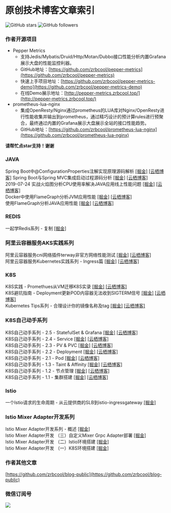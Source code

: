 # 原创技术博客文章索引
![GitHub stars](https://img.shields.io/github/stars/zrbcool/prometheus-lua-nginx.svg?style=social)
![GitHub followers](https://img.shields.io/github/followers/zrbcool.svg?style=social)

### 作者开源项目
- Pepper Metrics 
    - 支持Jedis/Mybatis/Druid/Http/Motan/Dubbo接口性能分析内置Grafana展示大盘的性能监控利器。
    - GitHub地址：[https://github.com/zrbcool/pepper-metrics](https://github.com/zrbcool/pepper-metrics)
    - 快速上手项目地址：[https://github.com/zrbcool/pepper-metrics-demo](https://github.com/zrbcool/pepper-metrics-demo)
    - 在线Demo展示地址：[http://pepper-metrics.zrbcool.top/](http://pepper-metrics.zrbcool.top/)
- prometheus-lua-nginx
    - 集成OpenResty/Nginx通过prometheus的LUA库对Nginx/OpenResty进行性能收集并输出到prometheus，通过精巧设计的预计算rules进行预聚合，最终通过内置的Grafana展示大盘展示全站的接口性能趋势。
    - GitHub地址：[https://github.com/zrbcool/prometheus-lua-nginx](https://github.com/zrbcool/prometheus-lua-nginx)    

**请帮忙点star支持！谢谢**

### JAVA
Spring Boot中@ConfigurationProperties注解实现原理源码解析 [[掘金]](https://juejin.im/post/5b6a40ec5188250e6468cc10 "掘金地址") [[云栖博客]](https://yq.aliyun.com/articles/719363)
Spring Boot与Spring MVC集成启动过程源码分析 [[掘金]](https://juejin.im/post/5d649ca4518825168d37c43d "掘金地址") [[云栖博客]](https://yq.aliyun.com/articles/715986)  
2019-07-24 实战火焰图分析CPU使用率解决JAVA应用线上性能问题 [[掘金]](https://juejin.im/post/5d3a6e26f265da1b6c5fbb8a "掘金地址") [[云栖博客]](https://yq.aliyun.com/articles/710911)  
Docker中使用FlameGraph分析JVM应用性能 [[掘金]](https://juejin.im/post/5d3300cf51882539af1922be "掘金地址") [[云栖博客]](https://yq.aliyun.com/articles/710054)  
使用FlameGraph分析JAVA应用性能  [[掘金]](https://juejin.im/post/5d207690e51d45775746b9a4 "掘金地址") [[云栖博客]](https://yq.aliyun.com/articles/710055)  

### REDIS
一起学Redis系列 - 复制  [[掘金]](https://juejin.im/post/5d207989e51d455a68490bed "掘金地址")  

### 阿里云容器服务AKS实践系列
阿里云容器服务cni网络插件terway非官方网络性能测试 [[掘金]](https://juejin.im/post/5d20738051882571021b12b8 "掘金地址") [[云栖博客]](https://yq.aliyun.com/articles/696639)  
阿里云容器服务Kubernetes实践系列 - Ingress篇 [[掘金]](https://juejin.im/post/5d207419e51d4550723b1464 "掘金地址") [[云栖博客]](https://yq.aliyun.com/articles/699445)  
### K8S
K8S实践 - Promethues从VM迁移K8S实录 [[掘金]](https://juejin.im/post/5d23f0e36fb9a07ed740a2a2) [[云栖博客]](https://yq.aliyun.com/articles/708186)  
K8S避坑指南 - Deployment更新POD内容器无法收到SIGTERM信号 [[掘金]](https://juejin.im/post/5d208bc8e51d4556f76e8111 "掘金地址") [[云栖博客]](https://yq.aliyun.com/articles/705984)  
Kubernetes Tips系列 - 合理设计你的镜像名称及tag [[掘金]](https://juejin.im/post/5d2183eff265da1bca51fc3f "掘金地址") [[云栖博客]](https://yq.aliyun.com/articles/707985)  

### K8S自己动手系列
K8S自己动手系列 - 2.5 - StatefulSet & Grafana [[掘金]](https://juejin.im/post/5d2068205188251d00042ec7 "掘金地址") [[云栖博客]](https://yq.aliyun.com/articles/706604)   
K8S自己动手系列 - 2.4 - Service [[掘金]](https://juejin.im/post/5d206ad25188253d7201c19e "掘金链接") [[云栖博客]](https://yq.aliyun.com/articles/706060)  
K8S自己动手系列 - 2.3 - PV & PVC [[掘金]](https://juejin.im/post/5d206906f265da1bd2610d56 "掘金链接") [[云栖博客]](https://yq.aliyun.com/articles/706059)  
K8S自己动手系列 - 2.2 - Deployment [[掘金]](https://juejin.im/post/5d20688a6fb9a07ecb0bc971 "掘金链接") [[云栖博客]](https://yq.aliyun.com/articles/705683)  
K8S自己动手系列 - 2.1 - Pod [[掘金]](https://juejin.im/post/5d2068205188251d00042ec7 "掘金链接") [[云栖博客]](https://yq.aliyun.com/articles/705680)  
K8S自己动手系列 - 1.3 - Taint & Affinity [[掘金]](https://juejin.im/post/5d20649ff265da1b61501982 "掘金链接") [[云栖博客]](https://yq.aliyun.com/articles/705679)  
K8S自己动手系列 - 1.2 - 节点管理 [[掘金]](https://juejin.im/post/5d20640951882572dc2b6403 "掘金链接") [[云栖博客]](https://yq.aliyun.com/articles/704920)  
K8S自己动手系列 - 1.1 - 集群搭建 [[掘金]](https://juejin.im/post/5d20628ee51d455d850d3b58 "掘金链接") [[云栖博客]](https://yq.aliyun.com/articles/704914)  

### Istio
一个Istio请求的生命周期 - 从云提供商的SLB到istio-ingressgateway [[掘金]](https://juejin.im/post/5c53fa94f265da2d84105756 "掘金链接")  

### Istio Mixer Adapter开发系列
Istio Mixer Adapter开发系列 - 概述 [[掘金]](https://juejin.im/post/5c2437ede51d453fdd602234 "掘金链接")  
Istio Mixer Adapter开发 （三）自定义Mixer Grpc Adapter部署 [[掘金]](https://juejin.im/post/5c6cf2b8f265da2dd37c15fd "掘金链接")  
Istio Mixer Adapter开发 （二）Istio环境搭建 [[掘金]](https://juejin.im/post/5c6bcaf2518825627d37230d "掘金链接")  
Istio Mixer Adapter开发 （一）K8S环境搭建 [[掘金]](https://juejin.im/post/5c6ba4866fb9a049bd42de3a "掘金链接")  

### 作者其他文章
[https://github.com/zrbcool/blog-public](https://github.com/zrbcool/blog-public)  
### 微信订阅号
![](http://oss.zrbcool.top/Fv816XFbZB2JQazo5LHBoy2_SGVz)
